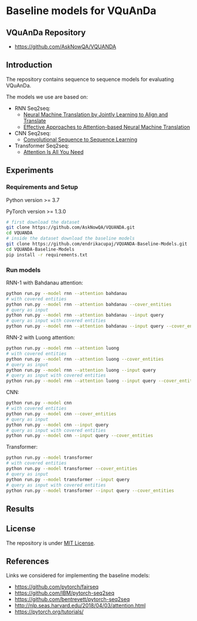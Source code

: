 # Baseline models for VQuAnDa

## VQuAnDa Repository

- https://github.com/AskNowQA/VQUANDA

## Introduction
The repository contains sequence to sequence models for evaluating VQuAnDa.

The models we use are based on:

- RNN Seq2seq:
    -  [Neural Machine Translation by Jointly Learning to Align and Translate](https://arxiv.org/abs/1409.0473)
    - [Effective Approaches to Attention-based Neural Machine Translation](https://arxiv.org/abs/1508.04025)
- CNN Seq2seq:
    - [Convolutional Sequence to Sequence Learning](https://arxiv.org/abs/1705.03122)
- Transformer Seq2seq:
    - [Attention Is All You Need](https://arxiv.org/abs/1706.03762)

## Experiments
### Requirements and Setup
Python version >= 3.7

PyTorch version >= 1.3.0
``` bash
# first download the dataset
git clone https://github.com/AskNowQA/VQUANDA.git
cd VQUANDA
# inside the dataset download the baseline models
git clone https://github.com/endrikacupaj/VQUANDA-Baseline-Models.git
cd VQUANDA-Baseline-Models
pip install -r requirements.txt
```

### Run models
RNN-1 with Bahdanau attention:
``` bash
python run.py --model rnn --attention bahdanau
# with covered entities
python run.py --model rnn --attention bahdanau --cover_entities
# query as input
python run.py --model rnn --attention bahdanau --input query
# query as input with covered entities
python run.py --model rnn --attention bahdanau --input query --cover_entities
```
RNN-2 with Luong attention:
``` bash
python run.py --model rnn --attention luong
# with covered entities
python run.py --model rnn --attention luong --cover_entities
# query as input
python run.py --model rnn --attention luong --input query
# query as input with covered entities
python run.py --model rnn --attention luong --input query --cover_entities
```
CNN:
``` bash
python run.py --model cnn
# with covered entities
python run.py --model cnn --cover_entities
# query as input
python run.py --model cnn --input query
# query as input with covered entities
python run.py --model cnn --input query --cover_entities
```
Transformer:
``` bash
python run.py --model transformer
# with covered entities
python run.py --model transformer --cover_entities
# query as input
python run.py --model transformer --input query
# query as input with covered entities
python run.py --model transformer --input query --cover_entities
```

## Results


## License
The repository is under [MIT License](LICENSE).

## References

Links we considered for implementing the baseline models:
- https://github.com/pytorch/fairseq
- https://github.com/IBM/pytorch-seq2seq
- https://github.com/bentrevett/pytorch-seq2seq
- http://nlp.seas.harvard.edu/2018/04/03/attention.html
- https://pytorch.org/tutorials/